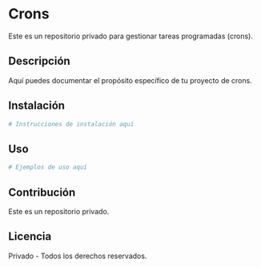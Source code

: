 # Crons

Este es un repositorio privado para gestionar tareas programadas (crons).

## Descripción

Aquí puedes documentar el propósito específico de tu proyecto de crons.

## Instalación

```bash
# Instrucciones de instalación aquí
```

## Uso

```bash
# Ejemplos de uso aquí
```

## Contribución

Este es un repositorio privado.

## Licencia

Privado - Todos los derechos reservados.
